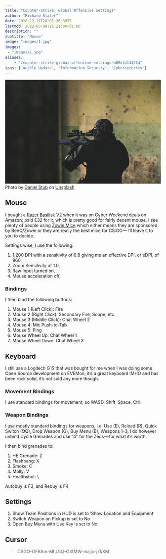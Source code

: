 ```yaml
---
title: "Counter-Strike: Global Offensive Settings"
author: "Richard Slater"
date: 2020-12-11T20:01:26.397Z
lastmod: 2022-05-09T21:21:00+01:00
description: ""
subtitle: "Mouse"
image: "images/1.jpg" 
images:
 - "images/1.jpg"
aliases:
    - "/counter-strike-global-offensive-settings-b89dfd143f1d"
tags: ['Weekly Update', 'Information Security', 'Cybersecurity']
---
```


![image](images/1.jpg)
Photo by [Daniel Stub](https://unsplash.com/@dstub?utm_source=medium&amp;utm_medium=referral) on [Unsplash](https://unsplash.com?utm_source=medium&amp;utm_medium=referral)

## Mouse

I bought a [Razer Basilisk V2](https://www.razer.com/gaming-mice/Razer-Basilisk-V2/RZ01-03160100-R3U1) when it was on Cyber Weekend deals on Amazon; paid £32 for it, which is pretty good for fairly decent mouse, I see plenty of people using [Zowie Mice](https://zowie.benq.eu/) which either means they are sponsored by BenQ/Zowie or they are really the best mice for CS:GO — I’ll leave it to you to decide.

Settings wise, I use the following:

1.  1,200 DPI with a sensitivity of 0.8 giving me an effective DPI, or eDPI, of 960,
2.  Zoom Sensitivity of 1.0,
3.  Raw Input turned on,
4.  Mouse acceleration off,

### Bindings

I then bind the following buttons:

1.  Mouse 1 (Left Click): Fire
2.  Mouse 2 (Right Click): Secondary Fire, Scope, etc.
3.  Mouse 3 (Middle Click): Chat Wheel 2
4.  Mouse 4: Mic Push-to-Talk
5.  Mouse 5: Ping
6.  Mouse Wheel Up: Chat Wheel 1
7.  Mouse Wheel Down: Chat Wheel 3

## Keyboard

I still use a Logitech G15 that was bought for me when I was doing some Open Source development on EVEMon; it’s a great keyboard IMHO and has been rock solid, it’s not sold any more though.

### Movement Bindings

I use standard bindings for movement, so WASD, Shift, Space, Ctrl.

### Weapon Bindings

I use mostly standard bindings for weapons, i.e. Use (E), Reload (R), Quick Switch (QQ), Drop Weapon (G), Buy Menu (B), Weapons 1–3, I do however unbind Cycle Grenades and use “4&#34; for the Zeus — for what it’s worth.

I then bind grenades to:

1.  HE Grenade: Z
2.  Flashbang: X
3.  Smoke: C
4.  Molly: V
5.  Healthshot: \

Autobuy is F3, and Rebuy is F4.

## Settings

1.  Show Team Positions in HUD is set to ‘Show Location and Equipment’
2.  Switch Weapon on Pickup is set to No
3.  Open Buy Menu with Use Key is set to No

## Cursor
> CSGO-GFRAm-MhL5Q-G3fMW-majjo-j7kXM
